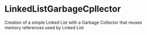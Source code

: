 # LinkedListGarbageCpllector
Creation of a simple Linked List with a Garbage Collector that reuses memory references used by Linked List

